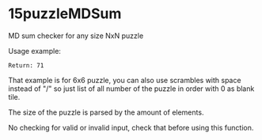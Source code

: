 # 15puzzleMDSum
MD sum checker for any size NxN puzzle

Usage example:

```check_md("9 4 7 3 5 6/13 1 15 24 21 16/14 19 8 18 23 10/32 20 0 11 22 26/33 27 17 29 28 30/25 31 34 2 35 12")
Return: 71
```

That example is for 6x6 puzzle, you can also use scrambles with space instead of "/" so just list of all number of the puzzle in order with 0 as blank tile.

The size of the puzzle is parsed by the amount of elements.

No checking for valid or invalid input, check that before using this function.
